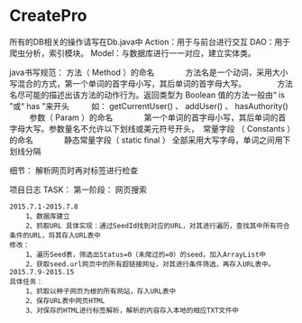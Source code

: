 # CreatePro

所有的DB相关的操作请写在Db.java中
Action：用于与前台进行交互
DAO：用于爬虫分析，索引模块。
Model：与数据库进行一一对应，建立实体类。

java书写规范：
        方法（ Method ）的命名             
            方法名是一个动词，采用大小写混合的方式，第一个单词的首字母小写，其后单词的首字母大写。             
            方法名尽可能的描述出该方法的动作行为。返回类型为 Boolean 值的方法一般由“ is ”或“ has ”来开头         
            如： getCurrentUser() 、 addUser() 、 hasAuthority()          
        参数（ Param ）的命名             
            第一个单词的首字母小写，其后单词的首字母大写。参数量名不允许以下划线或美元符号开头， 
        常量字段 （ Constants ）的命名             
            静态常量字段（ static final ） 全部采用大写字母，单词之间用下划线分隔

细节：
解析网页时再对标签进行检查


项目日志
TASK：
  第一阶段：
   网页搜索

    2015.7.1-2015.7.8
        1、数据库建立
        2、抓取URL 具体实现：通过SeedId找到对应的URL，对其进行遍历，查找其中所有符合条件的URL，将其存入URL表中
    修改：
        1、遍历Seed表，筛选出Status=0（未爬过的=0）的seed，加入ArrayList中
        2、获取seed.url网页中的所有超链接网址，对其进行条件筛选，再存入URL表中。
    2015.7.9-2015.15
    具体任务：
        1、抓取以种子网页为根的所有网站，存入URL表中
        2、保存URL表中网页HTML
        3、对保存的HTML进行标签解析，解析的内容存入本地的相应TXT文件中

